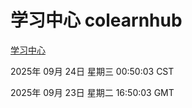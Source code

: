 # 学习中心 colearnhub
[学习中心](http://59.174.8.204:56308/colearnhub/)

2025年 09月 24日 星期三 00:50:03 CST

2025年 09月 23日 星期二 16:50:03 GMT

